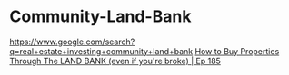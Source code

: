 # Community-Land-Bank
https://www.google.com/search?q=real+estate+investing+community+land+bank [How to Buy Properties Through The LAND BANK (even if you're broke) | Ep 185](https://youtu.be/AfioKxMK_B4)
